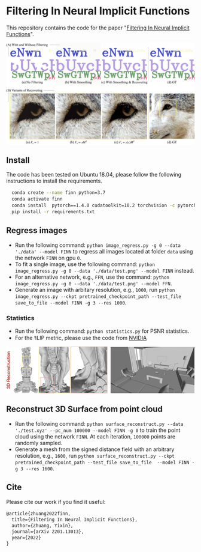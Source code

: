 # Filtering In Neural Implicit Functions

This repository contains the code for the paper "[Filtering In Neural Implicit Functions](https://yixin26.github.io/projects/FINN/Filtering_in_Neural_Implicit_Functions.pdf)".

<img src='fig/filtering_effects.png' align="center" width=1000>


## Install

The code has been tested on Ubuntu 18.04, please follow the following instructions to install the requirements.

```bash
  conda create --name finn python=3.7
  conda activate finn
  conda install  pytorch==1.4.0 cudatoolkit=10.2 torchvision -c pytorch
  pip install -r requirements.txt
```

## Regress images
- Run the following command: `python image_regress.py -g 0 --data './data' --model FINN` to regress all images located at folder `data` using the network `FINN` on gpu `0`.
- To fit a single image, use the following command: `python image_regress.py -g 0 --data './data/test.png' --model FINN` instead.
- For an alternative network, e.g., `FFN`, use the command: `python image_regress.py -g 0 --data './data/test.png' --model FFN`.
- Generate an image with arbitary resolution, e.g., `1000`, run `python image_regress.py --ckpt pretrained_checkpoint_path --test_file save_to_file --model FINN -g 3 --res 1000`.

### Statistics
- Run the following command: `python statistics.py` for PSNR statistics.
- For the ꟻLIP metric, please use the code from [NVIDIA](https://research.nvidia.com/publication/2020-07_FLIP)

<img src='fig/3d_rec.png' align="center" width=1000>

## Reconstruct 3D Surface from point cloud
- Run the following command: `python surface_reconstruct.py --data './test.xyz' --pc_num 100000 --model FINN -g 0` to train the point cloud using the network `FINN`. At each iteration, `100000` points are randomly sampled. 
- Generate a mesh from the signed distance field with an arbitrary resolution, e.g., `1600`, run `python surface_reconstruct.py --ckpt pretrained_checkpoint_path --test_file save_to_file  --model FINN -g 3 --res 1600`.

## Cite

Please cite our work if you find it useful:

```
@article{zhuang2022finn,
  title={Filtering In Neural Implicit Functions},
  author={Zhuang, Yixin},
  journal={arXiv 2201.13013},
  year={2022}
}
```
